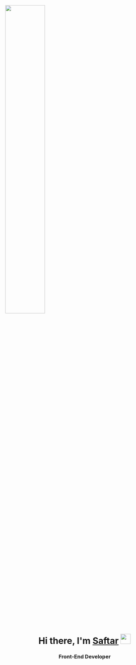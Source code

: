 <img src="https://cdn.dribbble.com/users/1235346/screenshots/3252385/job.gif" width="50%" />



<h1 align="center">Hi there, I'm <a href="https://daniilshat.ru/" target="_blank"<a>Saftar</a> 
<img src="https://github.com/blackcater/blackcater/raw/main/images/Hi.gif" height="32"/></h1>
<h3 align="center">Front-End Developer</h3>




